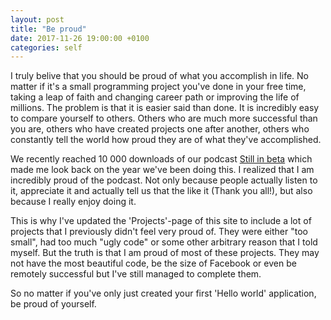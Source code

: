 ```yaml
---
layout: post
title: "Be proud"
date: 2017-11-26 19:00:00 +0100
categories: self
---
```

I truly belive that you should be proud of what you accomplish in life. No matter if it's a small programming project you've done in your free time, taking a leap of faith and changing career path or improving the life of millions. The problem is that it is easier said than done. It is incredibly easy to compare yourself to others. Others who are much more successful than you are, others who have created projects one after another, others who constantly tell the world how proud they are of what they've accomplished.

We recently reached 10 000 downloads of our podcast [Still in beta](http://stillinbeta.se) which made me look back on the year we've been doing this. I realized that I am incredibly proud of the podcast. Not only because people actually listen to it, appreciate it and actually tell us that the like it (Thank you all!), but also because I really enjoy doing it.

This is why I've updated the 'Projects'-page of this site to include a lot of projects that I previously didn't feel very proud of. They were either "too small", had too much "ugly code" or some other arbitrary reason that I told myself. But the truth is that I am proud of most of these projects. They may not have the most beautiful code, be the size of Facebook or even be remotely successful but I've still managed to complete them.

So no matter if you've only just created your first 'Hello world' application, be proud of yourself.